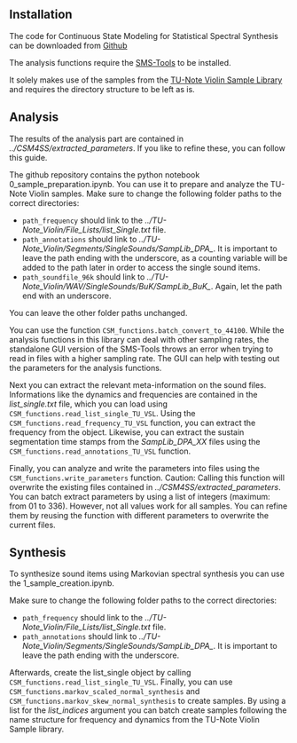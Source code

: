 Installation
------------
The code for Continuous State Modeling for Statistical Spectral Synthesis can be downloaded from [Github](https://github.com/yamitarek/CSM4SS)

The analysis functions require the [SMS-Tools](https://github.com/MTG/sms-tools) to be installed.

It solely makes use of the samples from the [TU-Note Violin Sample Library](https://depositonce.tu-berlin.de/items/f81ba73c-4d9b-48de-9fbc-31cb03d5b9bc) and requires the directory structure to be left as is.


Analysis
--------
The results of the analysis part are contained in *../CSM4SS/extracted_parameters*. If you like to refine these, you can follow this guide.

The github repository contains the python notebook 0_sample_preparation.ipynb.
You can use it to prepare and analyze the TU-Note Violin samples.
Make sure to change the following folder paths to the correct directories:

- ``path_frequency`` should link to the *../TU-Note_Violin/File_Lists/list_Single.txt* file.
- ``path_annotations`` should link to *../TU-Note_Violin/Segments/SingleSounds/SampLib_DPA_*. It is important to leave the path ending with the underscore, as a counting variable will be added to the path later in order to access the single sound items.
- ``path_soundfile_96k`` should link to *../TU-Note_Violin/WAV/SingleSounds/BuK/SampLib_BuK_*. Again, let the path end with an underscore.

You can leave the other folder paths unchanged.

You can use the function `CSM_functions.batch_convert_to_44100`.
While the analysis functions in this library can deal with other sampling rates, the standalone GUI version of the SMS-Tools throws an error when trying to read in files with a higher sampling rate.
The GUI can help with testing out the parameters for the analysis functions. 

Next you can extract the relevant meta-information on the sound files. 
Informations like the dynamics and frequencies are contained in the *list_single.txt* file, which you can load using `CSM_functions.read_list_single_TU_VSL`.
Using the `CSM_functions.read_frequency_TU_VSL` function, you can extract the frequency from the object.
Likewise, you can extract the sustain segmentation time stamps from the *SampLib_DPA_XX* files using the `CSM_functions.read_annotations_TU_VSL` function.

Finally, you can analyze and write the parameters into files using the `CSM_functions.write_parameters` function.
Caution: Calling this function will overwrite the existing files contained in *../CSM4SS/extracted_parameters*.
You can batch extract parameters by using a list of integers (maximum: from 01 to 336). However, not all values work for all samples.
You can refine them by reusing the function with different parameters to overwrite the current files.


Synthesis
---------
To synthesize sound items using Markovian spectral synthesis you can use the 1_sample_creation.ipynb.

Make sure to change the following folder paths to the correct directories:
- ``path_frequency`` should link to the *../TU-Note_Violin/File_Lists/list_Single.txt* file.
- ``path_annotations`` should link to *../TU-Note_Violin/Segments/SingleSounds/SampLib_DPA_*. It is important to leave the path ending with the underscore.

Afterwards, create the list_single object by calling `CSM_functions.read_list_single_TU_VSL`.
Finally, you can use `CSM_functions.markov_scaled_normal_synthesis` and `CSM_functions.markov_skew_normal_synthesis` to create samples.
By using a list for the *list_indices* argument you can batch create samples following the name structure for frequency and dynamics from the TU-Note Violin Sample library.


